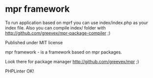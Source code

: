 mpr framework
===

To run application based on mprf you can use index/index.php as your index file.
Also you can compile index/ folder with http://github.com/greevex/mpr-package-compiler ;)

Published under MIT license

mpr framework - is a framework based on mpr packages.

Look there for package manager http://github.com/greevex/mpr ;)

PHPLinter OK!